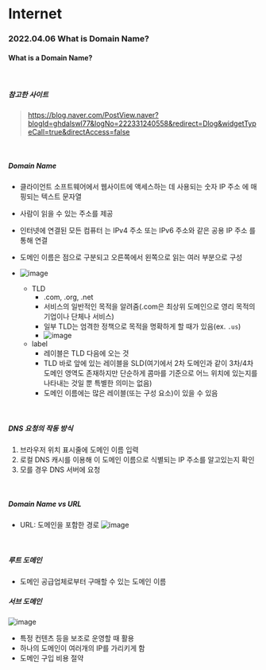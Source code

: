 # Internet

### 2022.04.06 What is Domain Name?

#### What is a Domain Name?

<br>

##### 참고한 사이트

> https://blog.naver.com/PostView.naver?blogId=ghdalswl77&logNo=222331240558&redirect=Dlog&widgetTypeCall=true&directAccess=false

<br>

##### Domain Name

- 클라이언트 소프트웨어에서 웹사이트에 액세스하는 데 사용되는 숫자 IP 주소 에 매핑되는 텍스트 문자열
- 사람이 읽을 수 있는 주소를 제공
- 인터넷에 연결된 모든 컴퓨터 는 IPv4 주소 또는 IPv6 주소와 같은 공용 IP 주소 를 통해 연결
- 도메인 이름은 점으로 구분되고 오른쪽에서 왼쪽으로 읽는 여러 부분으로 구성
- ![image](https://user-images.githubusercontent.com/77482972/161875762-8ed48ce5-d814-4465-926c-3897517920f6.png)

  - TLD
    - .com, .org, .net
    - 서비스의 일반적인 목적을 알려줌(.com은 최상위 도메인으로 영리 목적의 기업이나 단체나 서비스)
    - 일부 TLD는 엄격한 정책으로 목적을 명확하게 할 때가 있음(ex. `.us`)
    - ![image](https://user-images.githubusercontent.com/77482972/161881399-cebed20d-23fb-4c7e-868d-632ad7ecabe5.png)
  - label
    - 레이블은 TLD 다음에 오는 것
    - TLD 바로 앞에 있는 레이블을 SLD(여기에서 2차 도메인과 같이 3차/4차 도메인 영역도 존재하지만 단순하게 콤마를 기준으로 어느 위치에 있는지를 나타내는 것일 뿐 특별한 의미는 없음)
    - 도메인 이름에는 많은 레이블(또는 구성 요소)이 있을 수 있음

<br>

##### DNS 요청의 작동 방식

1. 브라우저 위치 표시줄에 도메인 이름 입력
2. 로컬 DNS 캐시를 이용해 이 도메인 이름으로 식별되는 IP 주소를 알고있는지 확인
3. 모를 경우 DNS 서버에 요청

<br>

##### Domain Name vs URL

- URL: 도메인을 포함한 경로
  ![image](https://user-images.githubusercontent.com/77482972/161876605-382ddf49-44d3-403c-8380-adf3119f83b2.png)

<br>

##### 루트 도메인

- 도메인 공급업체로부터 구매할 수 있는 도메인 이름

##### 서브 도메인

![image](https://user-images.githubusercontent.com/77482972/161879962-364426b7-22e7-4f88-b283-050a48a23555.png)

- 특정 컨텐츠 등을 보조로 운영할 때 활용
- 하나의 도메인이 여러개의 IP를 가리키게 함
- 도메인 구입 비용 절약

